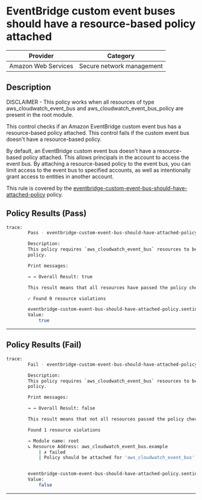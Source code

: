 # EventBridge custom event buses should have a resource-based policy attached

| Provider            |           Category          |
| ------------------- |  -------------------------  |
| Amazon Web Services |  Secure network management  |

## Description

DISCLAIMER - This policy works when all resources of type aws_cloudwatch_event_bus and aws_cloudwatch_event_bus_policy are present in the root module.

This control checks if an Amazon EventBridge custom event bus has a resource-based policy attached. This control fails if the custom event bus doesn't have a resource-based policy.

By default, an EventBridge custom event bus doesn't have a resource-based policy attached. This allows principals in the account to access the event bus. By attaching a resource-based policy to the event bus, you can limit access to the event bus to specified accounts, as well as intentionally grant access to entities in another account.

This rule is covered by the [eventbridge-custom-event-bus-should-have-attached-policy](https://github.com/hashicorp/policy-library-FSBP-Policy-Set-for-AWS-Terraform/blob/main/policies/eventbridge-custom-event-bus-should-have-attached-policy.sentinel) policy.

## Policy Results (Pass)

```bash
trace:
        Pass - eventbridge-custom-event-bus-should-have-attached-policy.sentinel

        Description:
        This policy requires `aws_cloudwatch_event_bus` resources to be attached to a
        policy.

        Print messages:

        → → Overall Result: true

        This result means that all resources have passed the policy check for the policy eventbridge-custom-event-bus-should-have-attached-policy.

        ✓ Found 0 resource violations

        eventbridge-custom-event-bus-should-have-attached-policy.sentinel:71:1 - Rule "main"
        Value:
            true
```

---

## Policy Results (Fail)

```bash
trace:
        Fail - eventbridge-custom-event-bus-should-have-attached-policy.sentinel

        Description:
        This policy requires `aws_cloudwatch_event_bus` resources to be attached to a
        policy.

        Print messages:

        → → Overall Result: false

        This result means that not all resources passed the policy check and the protected behavior is not allowed for the policy eventbridge-custom-event-bus-should-have-attached-policy.

        Found 1 resource violations

        → Module name: root
        ↳ Resource Address: aws_cloudwatch_event_bus.example
            | ✗ failed
            | Policy should be attached for 'aws_cloudwatch_event_bus' resource. Refer to https://docs.aws.amazon.com/securityhub/latest/userguide/eventbridge-controls.html#eventbridge-3 for more details.


        eventbridge-custom-event-bus-should-have-attached-policy.sentinel:71:1 - Rule "main"
        Value:
            false
```

---
